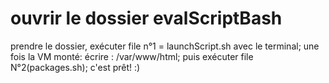# ouvrir le dossier evalScriptBash

prendre le dossier, exécuter file n°1 = launchScript.sh avec le terminal;
une fois la VM monté: écrire : /var/www/html; puis exécuter file N°2(packages.sh);
c'est prêt! :)
